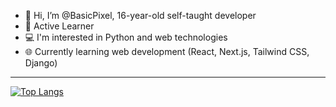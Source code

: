 - 👋 Hi, I’m @BasicPixel, 16-year-old self-taught developer
- 🌱 Active Learner
- 💻 I'm interested in Python and web technologies
- 🌐 Currently learning web development (React, Next.js, Tailwind CSS, Django)

---

[![Top Langs](https://github-readme-stats.vercel.app/api/top-langs/?username=BasicPixel&layout=compact&theme=nord)](https://github.com/anuraghazra/github-readme-stats)

<!-- ![BasicPixel's GitHub stats](https://github-readme-stats.vercel.app/api?username=BasicPixel&show_icons=true&theme=dark) -->
